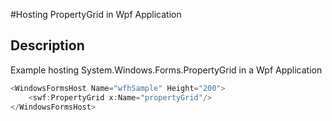 #Hosting PropertyGrid in Wpf Application

## Description

Example hosting System.Windows.Forms.PropertyGrid in a Wpf Application

```csharp
<WindowsFormsHost Name="wfhSample" Height="200">
	<swf:PropertyGrid x:Name="propertyGrid"/>
</WindowsFormsHost>
```
